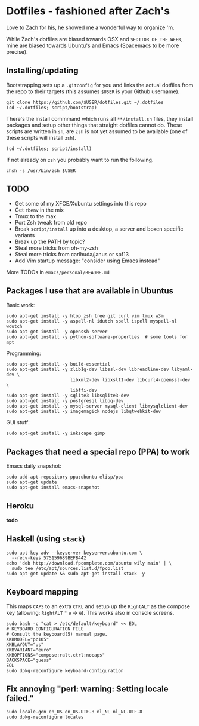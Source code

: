 # Dotfiles - fashioned after Zach's

Love to [Zach](https://github/holman) for [his](https://github.com/holman/dotfiles), he showed me a wonderful way to organize 'm.

While Zach's dotfiles are biased towards OSX and `$EDITOR_OF_THE_WEEK`, mine are biased towards Ubuntu's and Emacs (Spacemacs to be more precise).


## Installing/updating

Bootstrapping sets up a `.gitconfig` for you and links the actual dotfiles from the repo to their targets (this assumes `$USER` is your Github username).

    git clone https://github.com/$USER/dotfiles.git ~/.dotfiles
    (cd ~/.dotfiles; script/bootstrap)

There's the install commmand which runs all `**/install.sh` files, they install packages and setup other things that straight dotfiles cannot do.
These scripts are written in `sh`, are `zsh` is not yet assumed to be available (one of these scripts will install `zsh`).

    (cd ~/.dotfiles; script/install)

If not already on `zsh` you probably want to run the following.

    chsh -s /usr/bin/zsh $USER


## TODO

* Get some of my XFCE/Xubuntu settings into this repo
* Get `rbenv` in the mix
* Tmux to the max
* Port Zsh tweak from old repo
* Break `script/install` up into a desktop, a server and boxen specific variants
* Break up the PATH by topic?
* Steal more tricks from oh-my-zsh
* Steal more tricks from carlhuda/janus or spf13
* Add Vim startup message: "consider using Emacs instead"

More TODOs in `emacs/personal/README.md`


## Packages I use that are available in Ubuntus

Basic work:

    sudo apt-get install -y htop zsh tree git curl vim tmux w3m
    sudo apt-get install -y aspell-nl idutch spell ispell myspell-nl wdutch
    sudo apt-get install -y openssh-server
    sudo apt-get install -y python-software-properties  # some tools for apt

Programming:

    sudo apt-get install -y build-essential
    sudo apt-get install -y zlib1g-dev libssl-dev libreadline-dev libyaml-dev \
                            libxml2-dev libxslt1-dev libcurl4-openssl-dev \
                            libffi-dev
    sudo apt-get install -y sqlite3 libsqlite3-dev
    sudo apt-get install -y postgresql libpq-dev
    sudo apt-get install -y mysql-server mysql-client libmysqlclient-dev
    sudo apt-get install -y imagemagick nodejs libqtwebkit-dev

GUI stuff:

    sudo apt-get install -y inkscape gimp


## Packages that need a special repo (PPA) to work

Emacs daily snapshot:

    sudo add-apt-repository ppa:ubuntu-elisp/ppa
    sudo apt-get update
    sudo apt-get install emacs-snapshot


## Heroku

**todo**


## Haskell (using `stack`)

    sudo apt-key adv --keyserver keyserver.ubuntu.com \
      --recv-keys 575159689BEFB442
    echo 'deb http://download.fpcomplete.com/ubuntu wily main' | \
      sudo tee /etc/apt/sources.list.d/fpco.list
    sudo apt-get update && sudo apt-get install stack -y


## Keyboard mapping

This maps `CAPS` to an extra `CTRL` and setup up the `RightALT` as the compose key
(allowing: `RightALT` `"` `e` -> `ë`). This works also in console screens.

    sudo bash -c "cat > /etc/default/keyboard" << EOL
    # KEYBOARD CONFIGURATION FILE
    # Consult the keyboard(5) manual page.
    XKBMODEL="pc105"
    XKBLAYOUT="us"
    XKBVARIANT="euro"
    XKBOPTIONS="compose:ralt,ctrl:nocaps"
    BACKSPACE="guess"
    EOL
    sudo dpkg-reconfigure keyboard-configuration


## Fix annoying "perl: warning: Setting locale failed."

    sudo locale-gen en_US en_US.UTF-8 nl_NL nl_NL.UTF-8
    sudo dpkg-reconfigure locales
